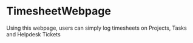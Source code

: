# TimesheetWebpage
Using this webpage, users can simply log timesheets on Projects, Tasks and Helpdesk Tickets
